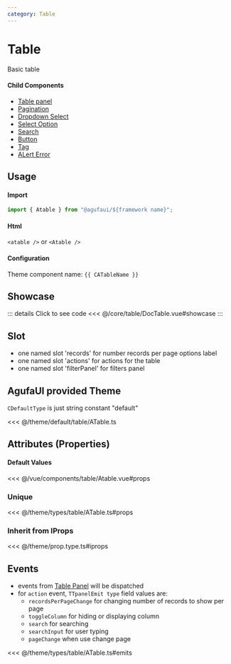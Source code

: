 ```yaml
---
category: Table
---
```


<script setup>
import { CATableName } from '@agufaui/theme'
</script>

# Table

Basic table

#### Child Components

- [Table panel](/core/tablePanel/)
- [Pagination](/core/pagination/)
- [Dropdown Select](/core/dropdown/)
- [Select Option](/core/select/)
- [Search](/core/search/)
- [Button](/core/button/)
- [Tag](/core/tag/)
- [ALert Error](/core/alertError/)

## Usage

#### Import

```ts
import { Atable } from "@agufaui/${framework name}";
```

#### Html

`<atable />` or `<Atable />`

#### Configuration

Theme component name: `{{ CATableName }}`

## Showcase

<DocTable />

::: details Click to see code
<<< @/core/table/DocTable.vue#showcase
:::

## Slot

- one named slot 'records' for number records per page options label
- one named slot 'actions' for actions for the table
- one named slot 'filterPanel' for filters panel

## AgufaUI provided Theme

`CDefaultType` is just string constant "default"

<<< @/theme/default/table/ATable.ts

## Attributes (Properties)

#### Default Values

<<< @/vue/components/table/Atable.vue#props

### Unique

<<< @/theme/types/table/ATable.ts#props

### Inherit from IProps

<<< @/theme/prop.type.ts#iprops

## Events

- events from [Table Panel](/core/tablePanel/) will be dispatched
- for `action` event, `TTpanelEmit type` field values are:
  - `recordsPerPageChange` for changing number of records to show per page
  - `toggleColumn` for hiding or displaying column
  - `search` for searching
  - `searchInput` for user typing
  - `pageChange` when use change page

<<< @/theme/types/table/ATable.ts#emits
